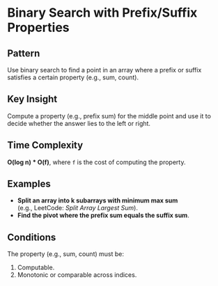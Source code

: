 # Binary Search with Prefix/Suffix Properties

## Pattern

Use binary search to find a point in an array where a prefix or suffix satisfies a certain property (e.g., sum, count).

## Key Insight

Compute a property (e.g., prefix sum) for the middle point and use it to decide whether the answer lies to the left or right.

## Time Complexity

**O(log n) \* O(f)**, where `f` is the cost of computing the property.

## Examples

- **Split an array into k subarrays with minimum max sum**  
  (e.g., LeetCode: _Split Array Largest Sum_).
- **Find the pivot where the prefix sum equals the suffix sum**.

## Conditions

The property (e.g., sum, count) must be:

1. Computable.
2. Monotonic or comparable across indices.
